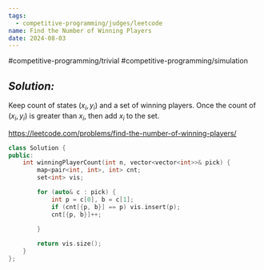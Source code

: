 ```yaml
---
tags:
  - competitive-programming/judges/leetcode
name: Find the Number of Winning Players
date: 2024-08-03
---
```

#competitive-programming/trivial #competitive-programming/simulation 
## _Solution:_
Keep count of states $(x_i,y_i)$ and a set of winning players. Once the count of $(x_i,y_i)$ is greater than $x_i$, then add $x_i$ to the set.

https://leetcode.com/problems/find-the-number-of-winning-players/
```cpp
class Solution {
public:
    int winningPlayerCount(int n, vector<vector<int>>& pick) {
        map<pair<int, int>, int> cnt;
        set<int> vis;

        for (auto& c : pick) {
            int p = c[0], b = c[1];
            if (cnt[{p, b}] == p) vis.insert(p);
            cnt[{p, b}]++;
            
        }

        return vis.size();
    }
};
```